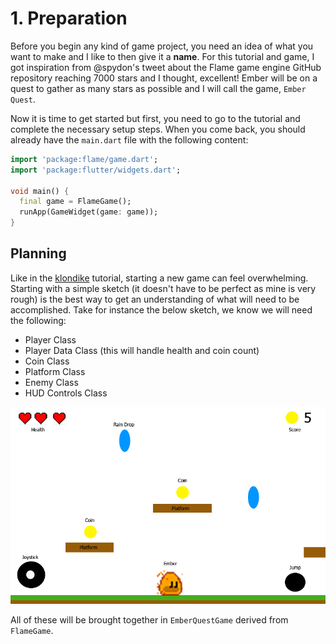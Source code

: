 # 1. Preparation

Before you begin any kind of game project, you need an idea of what you want to
make and I like to then give it a **name**. For this tutorial and game, I got
inspiration from @spydon's tweet about the Flame game engine GitHub repository
reaching 7000 stars and I thought, excellent! Ember will be on a quest to gather
as many stars as possible and I will call the game, `Ember Quest`.

Now it is time to get started but first, you need to go to the tutorial and
complete the necessary setup steps. When you come back, you should already have
the `main.dart` file with the following content:

```dart
import 'package:flame/game.dart';
import 'package:flutter/widgets.dart';

void main() {
  final game = FlameGame();
  runApp(GameWidget(game: game));
}
```


## Planning

Like in the [klondike](../klondike/klondike.md) tutorial, starting a new game
can feel overwhelming. Starting with a simple sketch (it doesn't have to be
perfect as mine is very rough) is the best way to get an understanding of what
will need to be accomplished. Take for instance the below sketch, we know we will
need the following:

- Player Class
- Player Data Class (this will handle health and coin count)
- Coin Class
- Platform Class
- Enemy Class
- HUD Controls Class

![Sketch of Ember Escapades](../../images/tutorials/emberescapades-sketch.png)

All of these will be brought together in `EmberQuestGame` derived from `FlameGame`.
